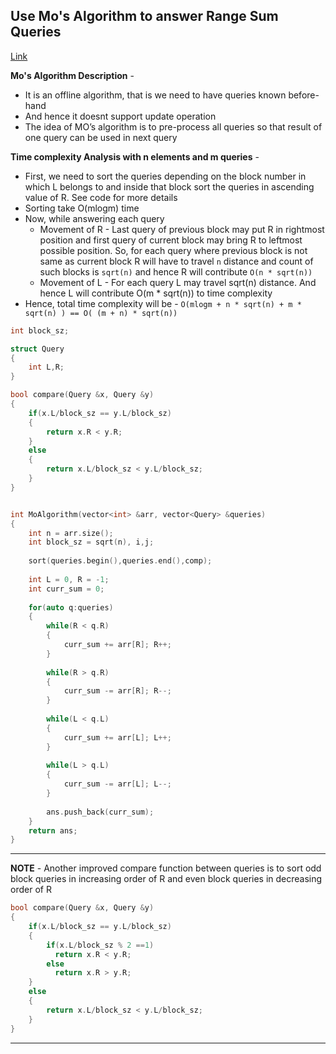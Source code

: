 ## Use Mo's Algorithm to answer Range Sum Queries
[Link](https://www.geeksforgeeks.org/mos-algorithm-query-square-root-decomposition-set-1-introduction/)

**Mo's Algorithm Description** - 
* It is an offline algorithm, that is we need to have queries known before-hand
* And hence it doesnt support update operation
* The idea of MO’s algorithm is to pre-process all queries so that result of one query can be used in next query

**Time complexity Analysis with n elements and m queries** - 
* First, we need to sort the queries depending on the block number in which L belongs to and inside that block sort the queries in ascending value of R. See code for more details
* Sorting take O(mlogm) time
* Now, while answering each query
  * Movement of R - Last query of previous block may put R in rightmost position and first query of current block may bring R to leftmost possible position. So, for each query where previous block is not same as current block R will have to travel `n` distance and count of such blocks is `sqrt(n)` and hence R will contribute `O(n * sqrt(n))`
  * Movement of L - For each query L may travel sqrt(n) distance. And hence L will contribute O(m * sqrt(n)) to time complexity
* Hence, total time complexity will be  - `O(mlogm + n * sqrt(n) + m * sqrt(n) ) == O( (m + n) * sqrt(n))`

```c++
int block_sz;

struct Query
{
    int L,R;
}

bool compare(Query &x, Query &y)
{
    if(x.L/block_sz == y.L/block_sz)
    {
        return x.R < y.R;
    }
    else
    {
        return x.L/block_sz < y.L/block_sz;
    }
}


int MoAlgorithm(vector<int> &arr, vector<Query> &queries)
{
    int n = arr.size();
    int block_sz = sqrt(n), i,j;
    
    sort(queries.begin(),queries.end(),comp);
    
    int L = 0, R = -1;
    int curr_sum = 0;
    
    for(auto q:queries)
    {
        while(R < q.R)
        {
            curr_sum += arr[R]; R++;
        }
        
        while(R > q.R)
        {
            curr_sum -= arr[R]; R--;
        }
        
        while(L < q.L)
        {
            curr_sum += arr[L]; L++;
        }
        
        while(L > q.L)
        {
            curr_sum -= arr[L]; L--;
        }
        
        ans.push_back(curr_sum);
    }
    return ans;
}
```

---

**NOTE** - Another improved compare function between queries is to sort odd block queries in increasing order of R and even block queries in decreasing order of R
```c++
bool compare(Query &x, Query &y)
{
    if(x.L/block_sz == y.L/block_sz)
    {
        if(x.L/block_sz % 2 ==1)
          return x.R < y.R;
        else
          return x.R > y.R;
    }
    else
    {
        return x.L/block_sz < y.L/block_sz;
    }
}
```

---

